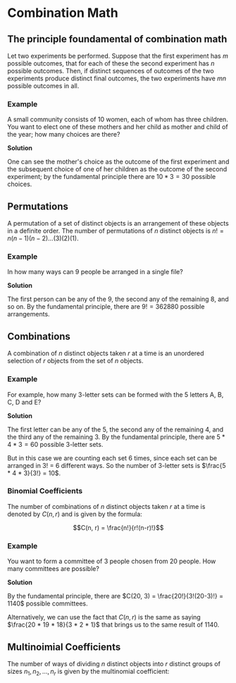 # Combination Math

## The principle foundamental of combination math

Let two experiments be performed. Suppose that the first experiment has $m$ possible outcomes, that for each of these the second experiment has $n$ possible outcomes. Then, if distinct sequences of outcomes of the two experiments produce distinct final outcomes, the two experiments have $mn$ possible outcomes in all.

### Example

A small community consists of 10 women, each of whom has three children. You want to elect one of these mothers and her child as mother and child of the year; how many choices are there?

**Solution**

One can see the mother's choice as the outcome of the first experiment and the subsequent choice of one of her children as the outcome of the second experiment; by the fundamental principle there are $10 * 3 = 30$ possible choices.

## Permutations

A permutation of a set of distinct objects is an arrangement of these objects in a definite order. The number of permutations of $n$ distinct objects is $n! = n(n-1)(n-2)...(3)(2)(1)$.

### Example

In how many ways can 9 people be arranged in a single file?

**Solution**

The first person can be any of the 9, the second any of the remaining 8, and so on. By the fundamental principle, there are $9! = 362880$ possible arrangements.

## Combinations

A combination of $n$ distinct objects taken $r$ at a time is an unordered selection of $r$ objects from the set of $n$ objects.

### Example

For example, how many 3-letter sets can be formed with the 5 letters A, B, C, D and E?

**Solution**

The first letter can be any of the 5, the second any of the remaining 4, and the third any of the remaining 3. By the fundamental principle, there are $5 * 4 * 3 = 60$ possible 3-letter sets.

But in this case we are counting each set 6 times, since each set can be arranged in 3! = 6 different ways. So the number of 3-letter sets is $\frac{5 * 4 * 3}{3!} = 10$.

### Binomial Coefficients

The number of combinations of $n$ distinct objects taken $r$ at a time is denoted by $C(n, r)$ and is given by the formula:

$$C(n, r) = \frac{n!}{r!(n-r)!}$$

### Example

You want to form a committee of 3 people chosen from 20 people. How many committees are possible?

**Solution**

By the fundamental principle, there are $C(20, 3) = \frac{20!}{3!(20-3)!} = 1140$ possible committees.

Alternatively, we can use the fact that $C(n, r)$ is the same as saying $\frac{20 * 19 * 18}{3 * 2 * 1}$ that brings us to the same result of 1140.

## Multinoimial Coefficients

The number of ways of dividing $n$ distinct objects into $r$ distinct groups of sizes $n_1, n_2, ..., n_r$ is given by the multinomial coefficient:




